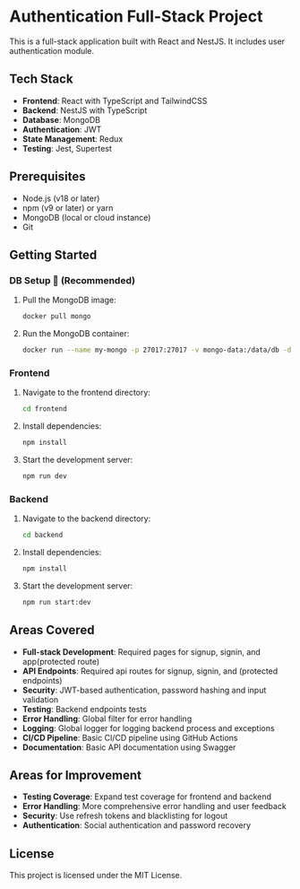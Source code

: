 # Authentication Full-Stack Project 

This is a full-stack application built with React and NestJS. It includes user authentication module.

## Tech Stack

- **Frontend**: React with TypeScript and TailwindCSS
- **Backend**: NestJS with TypeScript
- **Database**: MongoDB
- **Authentication**: JWT
- **State Management**: Redux 
- **Testing**: Jest, Supertest


## Prerequisites

- Node.js (v18 or later)
- npm (v9 or later) or yarn
- MongoDB (local or cloud instance)
- Git


## Getting Started

### DB Setup 🐳 (Recommended)

1. Pull the MongoDB image:
   ```bash
   docker pull mongo
   ```

2. Run the MongoDB container:
   ```bash
   docker run --name my-mongo -p 27017:27017 -v mongo-data:/data/db -d mongo
   ```

### Frontend

1. Navigate to the frontend directory:
   ```bash
   cd frontend
   ```

2. Install dependencies:
   ```bash
   npm install
   ```

3. Start the development server:
   ```bash
   npm run dev
   ```


### Backend

1. Navigate to the backend directory:
   ```bash
   cd backend
   ```

2. Install dependencies:
   ```bash
   npm install
   ```

3. Start the development server:
   ```bash
   npm run start:dev
   ```


## Areas Covered

- **Full-stack Development**: Required pages for signup, signin, and app(protected route)
- **API Endpoints**: Required api routes for signup, signin, and (protected endpoints)
- **Security**: JWT-based authentication, password hashing and input validation 
- **Testing**: Backend endpoints tests
- **Error Handling**: Global filter for error handling
- **Logging**: Global logger for logging backend process and exceptions
- **CI/CD Pipeline**: Basic CI/CD pipeline using GitHub Actions
- **Documentation**: Basic API documentation using Swagger

## Areas for Improvement

- **Testing Coverage**: Expand test coverage for frontend and backend
- **Error Handling**: More comprehensive error handling and user feedback
- **Security**: Use refresh tokens and blacklisting for logout
- **Authentication**: Social authentication and password recovery


## License

This project is licensed under the MIT License.
